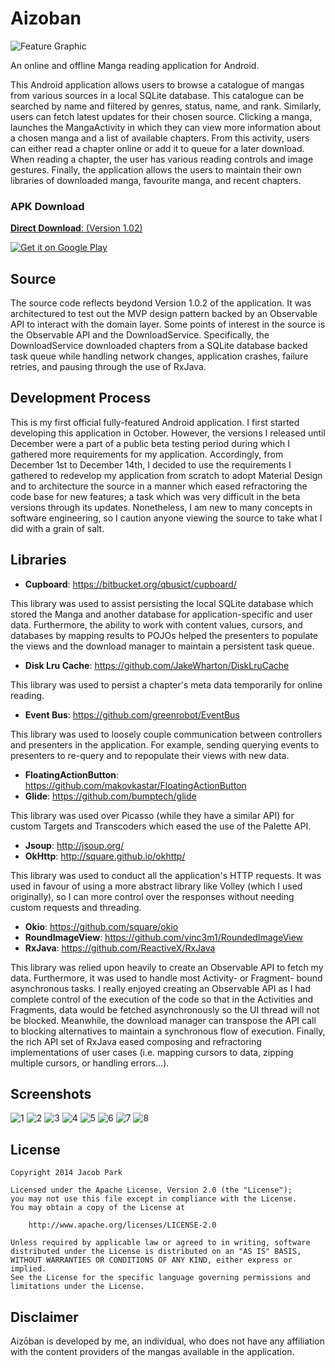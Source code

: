 Aizoban
=======

![Feature Graphic](https://cloud.githubusercontent.com/assets/9499097/5429148/16e40ee2-83af-11e4-9588-f52f1104b9c4.jpg)

An online and offline Manga reading application for Android.

This Android application allows users to browse a catalogue of mangas from various sources in a local SQLite database. This catalogue can be searched by name and filtered by genres, status, name, and rank. Similarly, users can fetch latest updates for their chosen source. Clicking a manga, launches the MangaActivity in which they can view more information about a chosen manga and a list of available chapters. From this activity, users can either read a chapter online or add it to queue for a later download. When reading a chapter, the user has various reading controls and image gestures. Finally, the application allows the users to maintain their own libraries of downloaded manga, favourite manga, and recent chapters.

### APK Download

[**Direct Download**: (Version 1.02)](Aizoban/Aizoban_15.apk)

<a href="https://play.google.com/store/apps/details?id=com.jparkie.aizoban">
  <img alt="Get it on Google Play"
       src="https://developer.android.com/images/brand/en_generic_rgb_wo_45.png" />
</a>

## Source

The source code reflects beydond Version 1.0.2 of the application. It was architectured to test out the MVP design pattern backed by an Observable API to interact with the domain layer. Some points of interest in the source is the Observable API and the DownloadService. Specifically, the DownloadService downloaded chapters from a SQLite database backed task queue while handling network changes, application crashes, failure retries, and pausing through the use of RxJava. 

## Development Process

This is my first official fully-featured Android application. I first started developing this application in October. However, the versions I released until December were a part of a public beta testing period during which I gathered more requirements for my application. Accordingly, from December 1st to December 14th, I decided to use the requirements I gathered to redevelop my application from scratch to adopt Material Design and to architecture the source in a manner which eased refractoring the code base for new features; a task which was very difficult in the beta versions through its updates. Nonetheless, I am new to many concepts in software engineering, so I caution anyone viewing the source to take what I did with a grain of salt.

## Libraries

- **Cupboard**: https://bitbucket.org/qbusict/cupboard/

This library was used to assist persisting the local SQLite database which stored the Manga and another database for application-specific and user data. Furthermore, the ability to work with content values, cursors, and databases by mapping results to POJOs helped the presenters to populate the views and the download manager to maintain a persistent task queue.

- **Disk Lru Cache**: https://github.com/JakeWharton/DiskLruCache

This library was used to persist a chapter's meta data temporarily for online reading.

- **Event Bus**: https://github.com/greenrobot/EventBus

This library was used to loosely couple communication between controllers and presenters in the application. For example, sending querying events to presenters to re-query and to repopulate their views with new data.

- **FloatingActionButton**: https://github.com/makovkastar/FloatingActionButton
- **Glide**: https://github.com/bumptech/glide

This library was used over Picasso (while they have a similar API) for custom Targets and Transcoders which eased the use of the Palette API.

- **Jsoup**: http://jsoup.org/
- **OkHttp**: http://square.github.io/okhttp/

This library was used to conduct all the application's HTTP requests. It was used in favour of using a more abstract library like Volley (which I used originally), so I can more control over the responses without needing custom requests and threading.

- **Okio**: https://github.com/square/okio
- **RoundImageView**: https://github.com/vinc3m1/RoundedImageView
- **RxJava**: https://github.com/ReactiveX/RxJava

This library was relied upon heavily to create an Observable API to fetch my data. Furthermore, it was used to handle most Activity- or Fragment- bound asynchronous tasks. I really enjoyed creating an Observable API as I had complete control of the execution of the code so that in the Activities and Fragments, data would be fetched asynchronously so the UI thread will not be blocked. Meanwhile, the download manager can transpose the API call to blocking alternatives to maintain a synchronous flow of execution. Finally, the rich API set of RxJava eased composing and refractoring implementations of user cases (i.e. mapping cursors to data, zipping multiple cursors, or handling errors...).

## Screenshots
![1](https://cloud.githubusercontent.com/assets/9499097/5429149/25b54f9e-83af-11e4-88a1-52da523862dd.png)
![2](https://cloud.githubusercontent.com/assets/9499097/5429152/25b9383e-83af-11e4-9116-fee08b1b257d.png)
![3](https://cloud.githubusercontent.com/assets/9499097/5429150/25b6a038-83af-11e4-9f10-a7333b569cca.png)
![4](https://cloud.githubusercontent.com/assets/9499097/5429153/25baf610-83af-11e4-87cb-6372988bc76a.png)
![5](https://cloud.githubusercontent.com/assets/9499097/5429151/25b889de-83af-11e4-9288-37b3757a6ec1.png)
![6](https://cloud.githubusercontent.com/assets/9499097/5429155/25bcb338-83af-11e4-8d79-e5d1a9ff77a7.png)
![7](https://cloud.githubusercontent.com/assets/9499097/5429154/25bc361a-83af-11e4-9dd6-a80693983405.png)
![8](https://cloud.githubusercontent.com/assets/9499097/5429156/25c10622-83af-11e4-8ec8-a67a434bcc38.png)

## License

    Copyright 2014 Jacob Park
    
    Licensed under the Apache License, Version 2.0 (the "License");
    you may not use this file except in compliance with the License.
    You may obtain a copy of the License at
    
        http://www.apache.org/licenses/LICENSE-2.0
    
    Unless required by applicable law or agreed to in writing, software
    distributed under the License is distributed on an "AS IS" BASIS,
    WITHOUT WARRANTIES OR CONDITIONS OF ANY KIND, either express or implied.
    See the License for the specific language governing permissions and
    limitations under the License.
    
## Disclaimer

Aizōban is developed by me, an individual, who does not have any affiliation with the content providers of the mangas available in the application.
